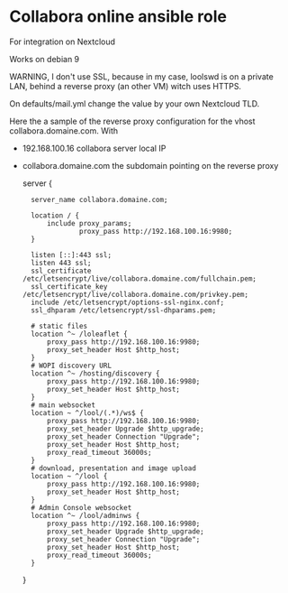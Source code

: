 # Collabora online ansible role

For integration on Nextcloud

Works on debian 9

WARNING, I don't use SSL, because in my case, loolswd is on a private LAN, behind a reverse proxy (an other VM) witch uses HTTPS.

On defaults/mail.yml change the value by your own Nextcloud TLD.


Here the a sample of the reverse proxy configuration for the vhost collabora.domaine.com.
With 
* 192.168.100.16 collabora server local IP
* collabora.domaine.com the subdomain pointing on the reverse proxy

    server {

        server_name collabora.domaine.com;

        location / {
            include proxy_params;
                    proxy_pass http://192.168.100.16:9980;
        }
        
        listen [::]:443 ssl; 
        listen 443 ssl; 
        ssl_certificate /etc/letsencrypt/live/collabora.domaine.com/fullchain.pem;
        ssl_certificate_key /etc/letsencrypt/live/collabora.domaine.com/privkey.pem;
        include /etc/letsencrypt/options-ssl-nginx.conf;
        ssl_dhparam /etc/letsencrypt/ssl-dhparams.pem;

        # static files
        location ^~ /loleaflet {
            proxy_pass http://192.168.100.16:9980;
            proxy_set_header Host $http_host;
        }
        # WOPI discovery URL
        location ^~ /hosting/discovery {
            proxy_pass http://192.168.100.16:9980;
            proxy_set_header Host $http_host;
        }
        # main websocket
        location ~ ^/lool/(.*)/ws$ {
            proxy_pass http://192.168.100.16:9980;
            proxy_set_header Upgrade $http_upgrade;
            proxy_set_header Connection "Upgrade";
            proxy_set_header Host $http_host;
            proxy_read_timeout 36000s;
        }
        # download, presentation and image upload
        location ~ ^/lool {
            proxy_pass http://192.168.100.16:9980;
            proxy_set_header Host $http_host;
        }
        # Admin Console websocket
        location ^~ /lool/adminws {
            proxy_pass http://192.168.100.16:9980;
            proxy_set_header Upgrade $http_upgrade;
            proxy_set_header Connection "Upgrade";
            proxy_set_header Host $http_host;
            proxy_read_timeout 36000s;
        }


    }

